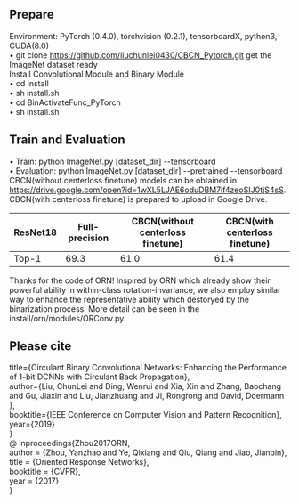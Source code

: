 ## Prepare
Environment: PyTorch (0.4.0), torchvision (0.2.1), tensorboardX, python3, CUDA(8.0)   
•	git clone https://github.com/liuchunlei0430/CBCN_Pytorch.git
get the ImageNet dataset ready    
Install Convolutional Module and Binary Module    
•	cd install    
•	sh install.sh     
•	cd BinActivateFunc_PyTorch    
•	sh install.sh   

## Train and Evaluation
•	Train: python ImageNet.py [dataset_dir] --tensorboard   
•	Evaluation: python ImageNet.py [dataset_dir] --pretrained --tensorboard   
CBCN(without centerloss finetune) models can be obtained in https://drive.google.com/open?id=1wXL5LJAE6oduDBM7if4zeoSIJ0tjS4sS.   
CBCN(with centerloss finetune) is prepared to upload in Google Drive.   

| ResNet18 | Full-precision | CBCN(without centerloss finetune) | CBCN(with centerloss finetune) |
| ------ | ------ | ------ | ------ |
| Top-1 | 69.3 | 61.0 | 61.4 |

Thanks for the code of ORN! Inspired by ORN which already show their powerful ability in within-class rotation-invariance, we also employ similar way to enhance the representative ability which destoryed by the binarization process. More detail can be seen in the install/orn/modules/ORConv.py.    

## Please cite   
  title={Circulant Binary Convolutional Networks: Enhancing the Performance of 1-bit
DCNNs with Circulant Back Propagation},   
  author={Liu, ChunLei and Ding, Wenrui and Xia, Xin and Zhang, Baochang and Gu, Jiaxin  and Liu, Jianzhuang and Ji, Rongrong and David, Doermann },    
  booktitle={IEEE Conference on Computer Vision and Pattern Recognition},   
  year={2019}   
}   
@ inproceedings{Zhou2017ORN,    
    author = {Zhou, Yanzhao and Ye, Qixiang and Qiu, Qiang and Jiao, Jianbin},    
    title = {Oriented Response Networks},   
    booktitle = {CVPR},   
    year = {2017}   
}


